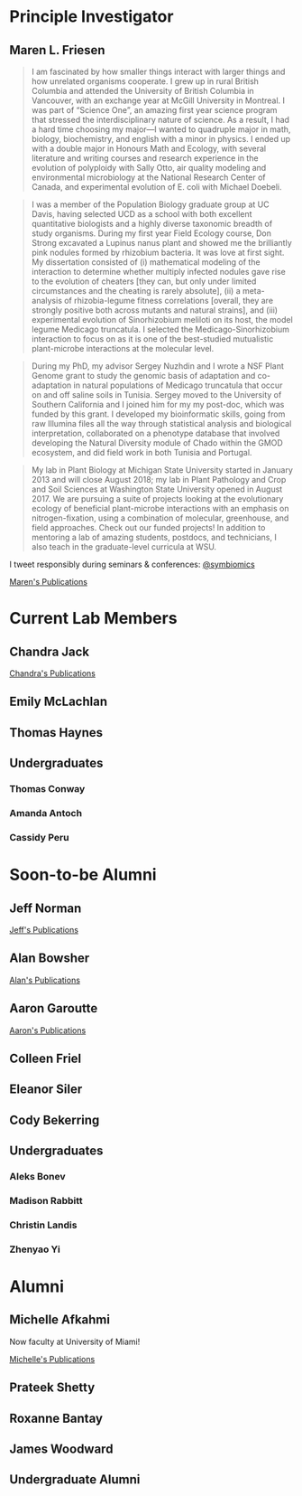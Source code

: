 # Principle Investigator
## Maren L. Friesen
> I am fascinated by how smaller things interact with larger things and how unrelated organisms cooperate. 
> I grew up in rural British Columbia and attended the University of British Columbia in Vancouver, with an exchange year at McGill University in Montreal. I was part of “Science One”, an amazing first year science program that stressed the interdisciplinary nature of science. As a result, I had a hard time choosing my major—I wanted to quadruple major in math, biology, biochemistry, and english with a minor in physics. I ended up with a double major in Honours Math and Ecology, with several literature and writing courses and research experience in the evolution of polyploidy with Sally Otto, air quality modeling and environmental microbiology at the National Research Center of Canada, and experimental evolution of E. coli with Michael Doebeli.

> I was a member of the Population Biology graduate group at UC Davis, having selected UCD as a school with both excellent quantitative biologists and a highly diverse taxonomic breadth of study organisms. During my first year Field Ecology course, Don Strong excavated a Lupinus nanus plant and showed me the brilliantly pink nodules formed by rhizobium bacteria. It was love at first sight. My dissertation consisted of (i) mathematical modeling of the interaction to determine whether multiply infected nodules gave rise to the evolution of cheaters [they can, but only under limited circumstances and the cheating is rarely absolute], (ii) a meta-analysis of rhizobia-legume fitness correlations [overall, they are strongly positive both across mutants and natural strains], and (iii) experimental evolution of Sinorhizobium meliloti on its host, the model legume Medicago truncatula. I selected the Medicago-Sinorhizobium interaction to focus on as it is one of the best-studied mutualistic plant-microbe interactions at the molecular level.

> During my PhD, my advisor Sergey Nuzhdin and I wrote a NSF Plant Genome grant to study the genomic basis of adaptation and co-adaptation in natural populations of Medicago truncatula that occur on and off saline soils in Tunisia. Sergey moved to the University of Southern California and I joined him for my my post-doc, which was funded by this grant. I developed my bioinformatic skills, going from raw Illumina files all the way through statistical analysis and biological interpretation, collaborated on a phenotype database that involved developing the Natural Diversity module of Chado within the GMOD ecosystem, and did field work in both Tunisia and Portugal.

> My lab in Plant Biology at Michigan State University started in January 2013 and will close August 2018; my lab in Plant Pathology and Crop and Soil Sciences at Washington State University opened in August 2017. We are pursuing a suite of projects looking at the evolutionary ecology of beneficial plant-microbe interactions with an emphasis on nitrogen-fixation, using a combination of molecular, greenhouse, and field approaches. Check out our funded projects! In addition to mentoring a lab of amazing students, postdocs, and technicians, I also teach in the graduate-level curricula at WSU.

I tweet responsibly during seminars & conferences: [@symbiomics](https://twitter.com/symbiomics)

[Maren's Publications](https://scholar.google.com/citations?hl=en&user=fi2A6KUAAAAJ)

# Current Lab Members
## Chandra Jack


[Chandra's Publications](https://scholar.google.com/citations?hl=en&user=fi2A6KUAAAAJ)

## Emily McLachlan

## Thomas Haynes

## Undergraduates
### Thomas Conway
### Amanda Antoch
### Cassidy Peru

# Soon-to-be Alumni

## Jeff Norman

[Jeff's Publications](https://scholar.google.com/citations?user=aoYnrpgAAAAJ&hl=en)

## Alan Bowsher

[Alan's Publications]()

## Aaron Garoutte

[Aaron's Publications]()

## Colleen Friel


## Eleanor Siler
## Cody Bekerring

## Undergraduates
### Aleks Bonev
### Madison Rabbitt
### Christin Landis
### Zhenyao Yi


# Alumni
## Michelle Afkahmi
Now faculty at University of Miami!

[Michelle's Publications]()

## Prateek Shetty
## Roxanne Bantay
## James Woodward

## Undergraduate Alumni
